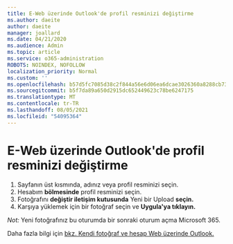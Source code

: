 ```yaml
---
title: E-Web üzerinde Outlook'de profil resminizi değiştirme
ms.author: daeite
author: daeite
manager: joallard
ms.date: 04/21/2020
ms.audience: Admin
ms.topic: article
ms.service: o365-administration
ROBOTS: NOINDEX, NOFOLLOW
localization_priority: Normal
ms.custom: ''
ms.openlocfilehash: b57d5fc7085d38c2f844a56e6d06ea6dcae3026360a8288cb73baed5d1280a05
ms.sourcegitcommit: b5f7da89a650d2915dc652449623c78be6247175
ms.translationtype: MT
ms.contentlocale: tr-TR
ms.lasthandoff: 08/05/2021
ms.locfileid: "54095364"
---
```

# <a name="change-your-profile-picture-in-outlook-on-the-web"></a>E-Web üzerinde Outlook'de profil resminizi değiştirme

1. Sayfanın üst kısmında, adınız veya profil resminizi seçin.
1. Hesabım **bölmesinde** profil resminizi seçin.
1. Fotoğrafını **değiştir iletişim kutusunda** Yeni bir Upload **seçin.**
1. Karşıya yüklemek için bir fotoğraf seçin ve **Uygula'ya tıklayın.**

*Not:* Yeni fotoğrafınız bu oturumda bir sonraki oturum açma Microsoft 365.

Daha fazla bilgi için [bkz. Kendi fotoğraf ve hesap Web üzerinde Outlook.](https://support.office.com/article/b2dbb289-851d-4bed-93c3-3e136f5659ec)
